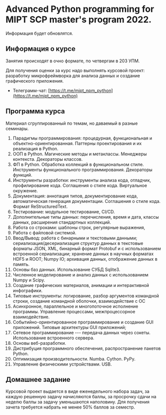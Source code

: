 # Advanced Python programming for MIPT SCP master's program 2022.
Информация будет обновлятся.
## Информация о курсе

Занятия происходят в очно формате, по четвергам в 203 УПМ.

Для получения оценки за курс надо выполнять курсовой проект: разработку микрофреймворка для анализа данных и создание графического приложения.  

* Телеграмм-чат: [https://t.me/mipt_npm_python](https://t.me/mipt_npm_python)

## Программа курса

Материал сгруппированный по темам, но даваемый в разные семинары.

1. Парадигмы программирования: процедурная, функциональная и объектно-ориентированная. Паттерны проектирования и их реализация в Python.
2. ООП в Python. Магические методы и метаклассы. Менеджеры контекста. Декораторы классов.
3. ФП в Python. Обработка коллекций в функциональном стиле. Инструменты функционального программирования. Декораторы функций.
4. Инструменты разработки: инструменты анализа кода, отладчик, профилирование кода. Соглашения о стиле кода. Виртуальное окружение.
5. Документация: аннотация типов, документирование кода, автоматическая генерация документации. Соглашения о стиле кода. Формат ReStructuredText.
6. Тестирование: модульное тестирование, CI/CD.
7. Дополнительные типы данных: перечисления, время и дата, классы данных, расширения стандартных коллекций.
8. Работа со строками: шаблоны строк, регулярные выражения, 
9. Работа с файловой системой.
10. Ввод/Вывод: работа с бинарными и текстовыми данными; сериализация/десериализация структур данных в текстовые форматы JSON, XML, бинарный формат Protobuf и с использованием встроенной сериализации; хранение данных в научных форматах HDF5 и ROOT; Numpy IO; архивация данных, отображение данных в память. 
11. Основы баз данных. Использование СУБД Sqlite3.
12. Численное моделирование и анализ данных с использованием Numpy и Scipy.
13. Создание графических материалов, анимации и интерактивной инфографики.
14. Типовые инструменты:  логирование, разбор аргументов командной строки, создание командной оболочки, взаимодействие с ОС
15. Асинхронное, параллельное и многопоточное исполнение программы. Управление процессами, межпроцессорное взаимодействие.
16. Событийно-ориентированное программирование и создание GUI приложений. Типовые архитектуры GUI приложений; 
17. Сетевое программирование --- передача данных через сокеты. Использование встроенного сервера.
18. Основы веб-разработки.
19. Дистрибуция программного обеспечения, распространение пакетов Python.
20. Оптимизация производительности. Numba. Cython. PyPy.
21. Управление физическими устройствами. USB.

## Домашнее задание

Курсовой проект выдается в виде еженедельного набора задач, за каждую решенную задачу начисляются баллы, за просрочку сдачи на неделю баллы за задачу уменьшаются наполовину. Для получения зачета требуется набрать не менее 50% баллов за семестр.
